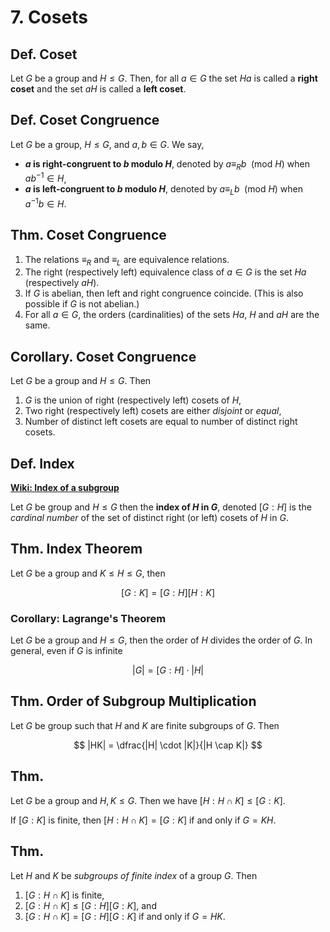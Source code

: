 # 7. Cosets

## Def. Coset

Let $G$ be a group and $H \leq G$. Then, for all $a \in G$ the set $Ha$ is called a **right coset** and the set $aH$ is called a **left coset**.

## Def. Coset Congruence

Let $G$ be a group, $H \leq G$, and $a,b \in G$. We say,

* **$a$ is right-congruent to $b$ modulo $H$**, denoted by $a \equiv_{R} b \enspace (\text{mod } H)$ when $ab^{-1} \in H$,
* **$a$ is left-congruent to $b$ modulo $H$**, denoted by $a \equiv_{L} b \enspace (\text{mod } H)$ when $a^{-1}b \in H$.

## Thm. Coset Congruence

1. The relations $\equiv_R$ and $\equiv_L$ are equivalence relations.
2. The right (respectively left) equivalence class of $a \in G$ is the set $Ha$ (respectively $aH$).
3. If $G$ is abelian, then left and right congruence coincide. (This is also possible if $G$ is not abelian.)
4. For all $a \in G$, the orders (cardinalities) of the sets $Ha$, $H$ and $aH$ are the same.

## Corollary. Coset Congruence

Let $G$ be a group and $H \leq G$. Then

1. $G$ is the union of right (respectively left) cosets of $H$,
2. Two right (respectively left) cosets are either _disjoint_ or _equal_,
3. Number of distinct left cosets are equal to number of distinct right cosets.

## Def. Index

[**Wiki: Index of a subgroup**](https://en.wikipedia.org/wiki/Index_of_a_subgroup)

Let $G$ be group and $H \leq G$ then the **index of $H$ in $G$**, denoted $[G:H]$ is the _cardinal number_ of the set of distinct right (or left) cosets of $H$ in $G$.

## Thm. Index Theorem

Let $G$ be a group and $K \leq H \leq G$, then

$$
[G:K] = [G:H][H:K]
$$

### Corollary: Lagrange's Theorem

Let $G$ be a group and $H \leq G$, then the order of $H$ divides the order of $G$. In general, even if $G$ is infinite

$$
|G| = [G:H] \cdot |H|
$$

## Thm. Order of Subgroup Multiplication

Let $G$ be group such that $H$ and $K$ are finite subgroups of $G$. Then

$$
|HK| = \dfrac{|H| \cdot |K|}{|H \cap K|}
$$

## Thm.

Let $G$ be a group and $H,K \leq G$. Then we have $[H:H \cap K] \leq [G:K]$.

If $[G:K]$ is finite, then $[H:H \cap K]=[G:K]$ if and only if $G=KH$.

## Thm.

Let $H$ and $K$ be _subgroups of finite index_ of a group $G$. Then

1. $[G:H \cap K]$ is finite,
2. $[G:H \cap K] \leq [G:H][G:K]$, and
3. $[G:H \cap K] = [G:H][G:K]$ if and only if $G = HK$.
